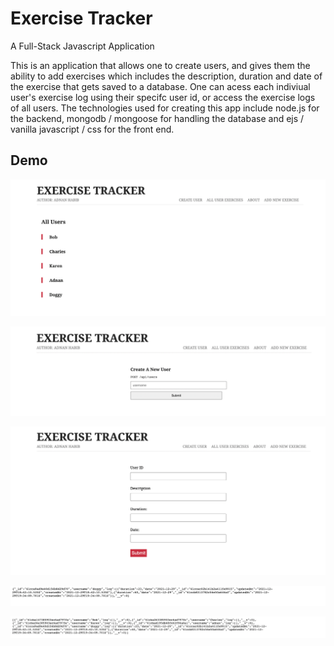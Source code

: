# Exercise Tracker 

A Full-Stack Javascript Application 

This is an application that allows one to create users, and gives them the ability to add exercises which includes the description, duration and date of the exercise that gets saved to a database. One can acess each indiviual user's exercise log using their specifc user id, or access the exercise logs of all users. The technologies used for creating this app include node.js for the backend, mongodb / mongoose for handling the database and ejs / vanilla javascript / css for the front end. 

## Demo ## 

<p><img src = "home_page.png"></p>

<p><img src = "create_user.png"></p>

<p><img src = "create_exercise.png"></p>

<p><img src = "indiviual_log.png"></p>

<p><img src = "all_logs.png"></p>



